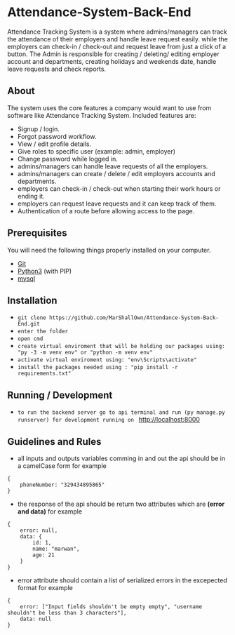 # Attendance-System-Back-End

Attendance Tracking System is a system where admins/managers can track the attendance of their employers and handle leave request easily.
while the employers can check-in / check-out and request leave from just a click of a button.
The Admin is responsible for creating / deleting/ editing employer account and departments, creating holidays and weekends date, handle leave requests and check reports.

## About
The system uses the core features a company would want to use from software like Attendance Tracking System. Included features are:
* Signup / login.
* Forgot password workflow.
* View / edit profile details.
* Give roles to specific user (example: admin, employer)
* Change password while logged in.
* admins/managers can handle leave requests of all the employers.
* admins/managers can create / delete / edit employers accounts and departments.
* employers can check-in / check-out when starting their work hours or ending it.
* employers can request leave requests and it can keep track of them.
* Authentication of a route before allowing access to the page.

## Prerequisites
You will need the following things properly installed on your computer.

* [Git](http://git-scm.com/)
* [Python3](https://www.python.org/downloads/) (with PIP)
* [mysql](https://dev.mysql.com/downloads/installer/)

## Installation
* `git clone https://github.com/MarShallOwn/Attendance-System-Back-End.git`
* `enter the folder`
* `open cmd`
* `create virtual enviroment that will be holding our packages using: "py -3 -m venv env" or "python -m venv env"`
* `activate virtual enviroment using: "env\Scripts\activate"`
* `install the packages needed using : "pip install -r requirements.txt"`

## Running / Development
* `to run the backend server go to api terminal and run (py manage.py runserver) for development running on ` [http://localhost:8000](http://localhost:8000)

## Guidelines and Rules
* all inputs and outputs variables comming in and out the api should be in a camelCase form for example
```
{
    phoneNumber: "329434895865"
}
```
* the response of the api should be return two attributes which are **(error and data)** for example
```
{
    error: null,
    data: {
        id: 1,
        name: "marwan",
        age: 21
    }
}
```
* error attribute should contain a list of serialized errors in the excepected format for example
```
{
    error: ["Input fields shouldn't be empty empty", "username shouldn't be less than 3 characters"],
    data: null
}
```
